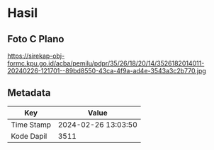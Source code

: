 # Hasil

## Foto C Plano

https://sirekap-obj-formc.kpu.go.id/acba/pemilu/pdpr/35/26/18/20/14/3526182014011-20240226-121701--89bd8550-43ca-4f9a-ad4e-3543a3c2b770.jpg


## Metadata

| Key        | Value               |
| ---------- | ------------------- |
| Time Stamp | 2024-02-26 13:03:50 |
| Kode Dapil | 3511                |



